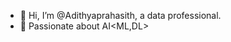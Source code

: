 - 👋 Hi, I’m @Adithyaprahasith, a data professional.
- 👀 Passionate about AI<ML,DL>


<!---
Adithyaprahasith/Adithyaprahasith is a ✨ special ✨ repository because its `README.md` (this file) appears on your GitHub profile.
You can click the Preview link to take a look at your changes.
--->
